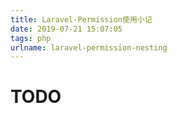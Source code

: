 ```yaml
---
title: Laravel-Permission使用小记
date: 2019-07-21 15:07:05
tags: php
urlname: laravel-permission-nesting
---
```


# TODO